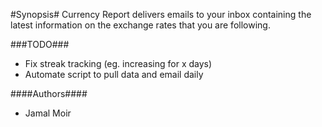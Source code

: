 #Synopsis#
Currency Report delivers emails to your inbox containing the latest
information on the exchange rates that you are following.

###TODO###
- Fix streak tracking (eg. increasing for x days)
- Automate script to pull data and email daily

####Authors####
- Jamal Moir
